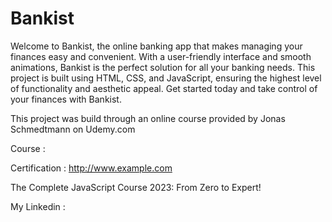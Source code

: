 # Bankist

Welcome to Bankist, the online banking app that makes managing your finances easy and convenient. With a user-friendly interface and smooth animations, Bankist is the perfect solution for all your banking needs. This project is built using HTML, CSS, and JavaScript, ensuring the highest level of functionality and aesthetic appeal. Get started today and take control of your finances with Bankist.

This project was build through an online course provided by Jonas Schmedtmann on Udemy.com

Course : 

Certification : <http://www.example.com>

The Complete JavaScript Course 2023: From Zero to Expert!

My Linkedin : 
